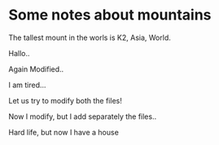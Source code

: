 Some notes about mountains
==========================

The tallest mount in the worls is K2, Asia, World.

Hallo..

Again Modified..

I am tired...

Let us try to modify both the files!

Now I modify, but I add separately the files..

Hard life, but now I have a house
